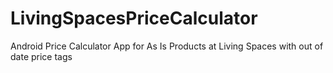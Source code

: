 # LivingSpacesPriceCalculator
Android Price Calculator App for As Is Products at Living Spaces with out of date price tags
